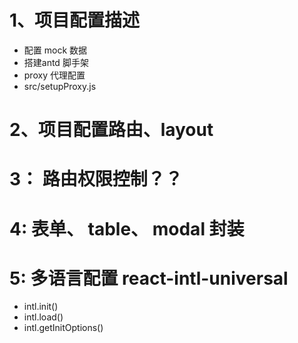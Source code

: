 #  1、项目配置描述
- 配置 mock 数据
- 搭建antd 脚手架
- proxy 代理配置
- src/setupProxy.js

# 2、项目配置路由、layout

# 3： 路由权限控制？？
# 4:  表单、 table、 modal 封装

# 5: 多语言配置 react-intl-universal
- intl.init()
- intl.load()
- intl.getInitOptions()